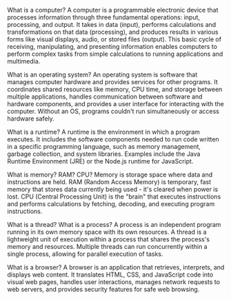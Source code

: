 What is a computer?
A computer is a programmable electronic device that processes information through three fundamental operations: input, processing, and output. It takes in data (input), performs calculations and transformations on that data (processing), and produces results in various forms like visual displays, audio, or stored files (output). This basic cycle of receiving, manipulating, and presenting information enables computers to perform complex tasks from simple calculations to running applications and multimedia.

What is an operating system?
An operating system is software that manages computer hardware and provides services for other programs. It coordinates shared resources like memory, CPU time, and storage between multiple applications, handles communication between software and hardware components, and provides a user interface for interacting with the computer. Without an OS, programs couldn't run simultaneously or access hardware safely.

What is a runtime?
A runtime is the environment in which a program executes. It includes the software components needed to run code written in a specific programming language, such as memory management, garbage collection, and system libraries. Examples include the Java Runtime Environment (JRE) or the Node.js runtime for JavaScript.

What is memory? RAM? CPU?
Memory is storage space where data and instructions are held. RAM (Random Access Memory) is temporary, fast memory that stores data currently being used - it's cleared when power is lost. CPU (Central Processing Unit) is the "brain" that executes instructions and performs calculations by fetching, decoding, and executing program instructions.

What is a thread? What is a process?
A process is an independent program running in its own memory space with its own resources. A thread is a lightweight unit of execution within a process that shares the process's memory and resources. Multiple threads can run concurrently within a single process, allowing for parallel execution of tasks.

What is a browser?
A browser is an application that retrieves, interprets, and displays web content. It translates HTML, CSS, and JavaScript code into visual web pages, handles user interactions, manages network requests to web servers, and provides security features for safe web browsing.

